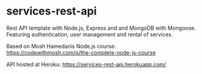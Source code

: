 # services-rest-api

Rest API template with Node.js, Express and and MongoDB with Mongoose. Featuring authentication, user management and rental of services.

Based on Mosh Hamedanis Node.js course: https://codewithmosh.com/p/the-complete-node-js-course

API hosted at Heroku: https://services-rest-api.herokuapp.com/
